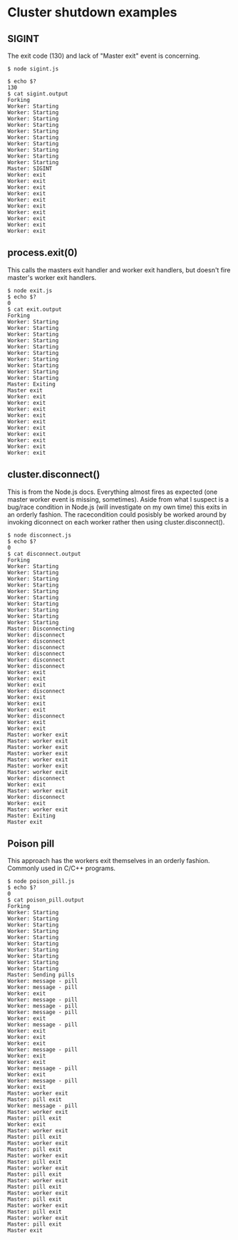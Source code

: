 
# Cluster shutdown examples

## SIGINT

The exit code (130) and lack of "Master exit" event is concerning.

    $ node sigint.js
    
    $ echo $?
    130
    $ cat sigint.output 
    Forking
    Worker: Starting
    Worker: Starting
    Worker: Starting
    Worker: Starting
    Worker: Starting
    Worker: Starting
    Worker: Starting
    Worker: Starting
    Worker: Starting
    Worker: Starting
    Master: SIGINT
    Worker: exit
    Worker: exit
    Worker: exit
    Worker: exit
    Worker: exit
    Worker: exit
    Worker: exit
    Worker: exit
    Worker: exit
    Worker: exit

## process.exit(0)

This calls the masters exit handler and worker exit handlers, but doesn't fire master's worker exit handlers.

    $ node exit.js
    $ echo $?
    0
    $ cat exit.output 
    Forking
    Worker: Starting
    Worker: Starting
    Worker: Starting
    Worker: Starting
    Worker: Starting
    Worker: Starting
    Worker: Starting
    Worker: Starting
    Worker: Starting
    Worker: Starting
    Master: Exiting
    Master exit
    Worker: exit
    Worker: exit
    Worker: exit
    Worker: exit
    Worker: exit
    Worker: exit
    Worker: exit
    Worker: exit
    Worker: exit
    Worker: exit

## cluster.disconnect()

This is from the Node.js docs. Everything almost fires as expected (one master worker event is missing, sometimes). Aside from what I suspect is a bug/race condition in Node.js (will investigate on my own time) this exits in an orderly fashion. The racecondition could posisbly be worked around by invoking diconnect on each worker rather then using cluster.disconnect(). 

    $ node disconnect.js
    $ echo $?
    0
    $ cat disconnect.output 
    Forking
    Worker: Starting
    Worker: Starting
    Worker: Starting
    Worker: Starting
    Worker: Starting
    Worker: Starting
    Worker: Starting
    Worker: Starting
    Worker: Starting
    Worker: Starting
    Master: Disconnecting
    Worker: disconnect
    Worker: disconnect
    Worker: disconnect
    Worker: disconnect
    Worker: disconnect
    Worker: disconnect
    Worker: exit
    Worker: exit
    Worker: exit
    Worker: disconnect
    Worker: exit
    Worker: exit
    Worker: exit
    Worker: disconnect
    Worker: exit
    Worker: exit
    Master: worker exit
    Master: worker exit
    Master: worker exit
    Master: worker exit
    Master: worker exit
    Master: worker exit
    Master: worker exit
    Worker: disconnect
    Worker: exit
    Master: worker exit
    Worker: disconnect
    Worker: exit
    Master: worker exit
    Master: Exiting
    Master exit

## Poison pill

This approach has the workers exit themselves in an orderly fashion. Commonly used in C/C++ programs.

    $ node poison_pill.js
    $ echo $?
    0
    $ cat poison_pill.output 
    Forking
    Worker: Starting
    Worker: Starting
    Worker: Starting
    Worker: Starting
    Worker: Starting
    Worker: Starting
    Worker: Starting
    Worker: Starting
    Worker: Starting
    Worker: Starting
    Master: Sending pills
    Worker: message - pill
    Worker: message - pill
    Worker: exit
    Worker: message - pill
    Worker: message - pill
    Worker: message - pill
    Worker: exit
    Worker: message - pill
    Worker: exit
    Worker: exit
    Worker: exit
    Worker: message - pill
    Worker: exit
    Worker: exit
    Worker: message - pill
    Worker: exit
    Worker: message - pill
    Worker: exit
    Master: worker exit
    Master: pill exit
    Worker: message - pill
    Master: worker exit
    Master: pill exit
    Worker: exit
    Master: worker exit
    Master: pill exit
    Master: worker exit
    Master: pill exit
    Master: worker exit
    Master: pill exit
    Master: worker exit
    Master: pill exit
    Master: worker exit
    Master: pill exit
    Master: worker exit
    Master: pill exit
    Master: worker exit
    Master: pill exit
    Master: worker exit
    Master: pill exit
    Master exit
